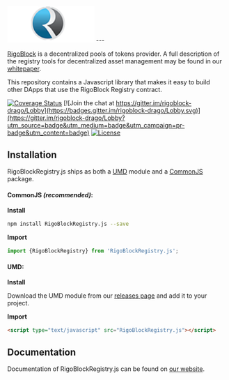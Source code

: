 <img src="https://github.com/RigoBlock/PR/blob/master/rigoLogoSmall.png" width="200px" >
---

[RigoBlock][website-url] is a decentralized pools of tokens provider. A full description of the registry tools for decentralized asset management may be found in our [whitepaper][whitepaper-url].

This repository contains a Javascript library that makes it easy to build other DApps that use the RigoBlock Registry contract.

[![Coverage Status](https://coveralls.io/repos/github/RigoBlock/RigoBlockRegistry.js/badge.svg?branch=master&t=fp0cXD)](https://coveralls.io/github/RigoBlock/RigoBlockRegistry.js?branch=master)
[![Join the chat at https://gitter.im/rigoblock-drago/Lobby](https://badges.gitter.im/rigoblock-drago/Lobby.svg)](https://gitter.im/rigoblock-drago/Lobby?utm_source=badge&utm_medium=badge&utm_campaign=pr-badge&utm_content=badge)
[![License](https://img.shields.io/badge/License-Apache%202.0-blue.svg)](https://opensource.org/licenses/Apache-2.0)

## Installation

RigoBlockRegistry.js ships as both a [UMD](https://github.com/umdjs/umd) module and a [CommonJS](https://en.wikipedia.org/wiki/CommonJS) package.

#### CommonJS *(recommended)*:

**Install**

```bash
npm install RigoBlockRegistry.js --save
```

**Import**

```javascript
import {RigoBlockRegistry} from 'RigoBlockRegistry.js';
```

#### UMD:

**Install**

Download the UMD module from our [releases page](https://github.com/RigoBlock/RigoBlockRegistry.js/releases) and add it to your project.

**Import**

```html
<script type="text/javascript" src="RigoBlockRegistry.js"></script>
```

## Documentation

Documentation of RigoBlockRegistry.js can be found on [our website][docs-url].

[website-url]: https://rigoblock.com/
[whitepaper-url]: https://github.com/RigoBlock/whitepaper/raw/master/RigoBlockPaper.pdf
[docs-url]: https://rigoblock.com
